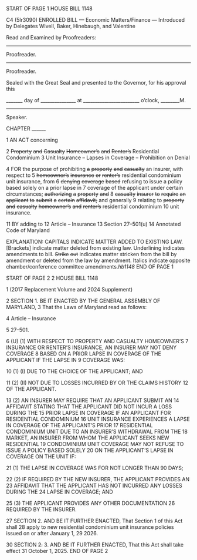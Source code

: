 START OF PAGE 1
HOUSE BILL 1148

C4 (5lr3090)
ENROLLED BILL
— Economic Matters/Finance —
Introduced by Delegates Wivell, Baker, Hinebaugh, and Valentine

Read and Examined by Proofreaders:

_______________________________________________
Proofreader.
_______________________________________________
Proofreader.

Sealed with the Great Seal and presented to the Governor, for his approval this

_______ day of _______________ at ________________________ o’clock, ________M.

______________________________________________
Speaker.

CHAPTER ______

1 AN ACT concerning

2 ~~Property~~ ~~and~~ ~~Casualty~~ ~~Homeowner’s~~ ~~and~~ ~~Renter’s~~ Residential Condominium
3 Unit Insurance – Lapses in Coverage – Prohibition on Denial

4 FOR the purpose of prohibiting ~~a~~ ~~property~~ ~~and~~ ~~casualty~~ an insurer, with respect to
5 ~~homeowner’s~~ ~~insurance~~ ~~or~~ ~~renter’s~~ residential condominium unit insurance, from
6 ~~denying~~ ~~coverage~~ ~~based~~ refusing to issue a policy based solely on a prior lapse in
7 coverage of the applicant under certain circumstances; ~~authorizing~~ ~~a~~ ~~property~~ ~~and~~
8 ~~casualty~~ ~~insurer~~ ~~to~~ ~~require~~ ~~an~~ ~~applicant~~ ~~to~~ ~~submit~~ ~~a~~ ~~certain~~ ~~affidavit;~~ and generally
9 relating to ~~property~~ ~~and~~ ~~casualty~~ ~~homeowner’s~~ ~~and~~ ~~renter’s~~ residential condominium
10 unit insurance.

11 BY adding to
12 Article – Insurance
13 Section 27–501(u)
14 Annotated Code of Maryland

EXPLANATION: CAPITALS INDICATE MATTER ADDED TO EXISTING LAW.
[Brackets] indicate matter deleted from existing law.
Underlining indicates amendments to bill.
~~Strike~~ ~~out~~ indicates matter stricken from the bill by amendment or deleted from the law by
amendment.
Italics indicate opposite chamber/conference committee amendments.*hb1148*
END OF PAGE 1

START OF PAGE 2
2 HOUSE BILL 1148

1 (2017 Replacement Volume and 2024 Supplement)

2 SECTION 1. BE IT ENACTED BY THE GENERAL ASSEMBLY OF MARYLAND,
3 That the Laws of Maryland read as follows:

4 Article – Insurance

5 27–501.

6 (U) (1) WITH RESPECT TO PROPERTY AND CASUALTY HOMEOWNER’S
7 INSURANCE OR RENTER’S INSURANCE, AN INSURER MAY NOT DENY COVERAGE
8 BASED ON A PRIOR LAPSE IN COVERAGE OF THE APPLICANT IF THE LAPSE IN
9 COVERAGE WAS:

10 (1) (I) DUE TO THE CHOICE OF THE APPLICANT; AND

11 (2) (II) NOT DUE TO LOSSES INCURRED BY OR THE CLAIMS HISTORY
12 OF THE APPLICANT.

13 (2) AN INSURER MAY REQUIRE THAT AN APPLICANT SUBMIT AN
14 AFFIDAVIT STATING THAT THE APPLICANT DID NOT INCUR A LOSS DURING THE
15 PRIOR LAPSE IN COVERAGE IF AN APPLICANT FOR RESIDENTIAL CONDOMINIUM
16 UNIT INSURANCE EXPERIENCES A LAPSE IN COVERAGE OF THE APPLICANT’S PRIOR
17 RESIDENTIAL CONDOMINIUM UNIT DUE TO AN INSURER’S WITHDRAWAL FROM THE
18 MARKET, AN INSURER FROM WHOM THE APPLICANT SEEKS NEW RESIDENTIAL
19 CONDOMINIUM UNIT COVERAGE MAY NOT REFUSE TO ISSUE A POLICY BASED SOLELY
20 ON THE APPLICANT’S LAPSE IN COVERAGE ON THE UNIT IF:

21 (1) THE LAPSE IN COVERAGE WAS FOR NOT LONGER THAN 90 DAYS;

22 (2) IF REQUIRED BY THE NEW INSURER, THE APPLICANT PROVIDES AN
23 AFFIDAVIT THAT THE APPLICANT HAS NOT INCURRED ANY LOSSES DURING THE
24 LAPSE IN COVERAGE; AND

25 (3) THE APPLICANT PROVIDES ANY OTHER DOCUMENTATION
26 REQUIRED BY THE INSURER.

27 SECTION 2. AND BE IT FURTHER ENACTED, That Section 1 of this Act shall
28 apply to new residential condominium unit insurance policies issued on or after January 1,
29 2026.

30 SECTION ~~2.~~ 3. AND BE IT FURTHER ENACTED, That this Act shall take effect
31 October 1, 2025.
END OF PAGE 2